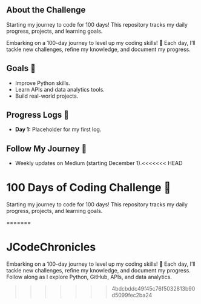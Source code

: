## About the Challenge
Starting my journey to code for 100 days! This repository tracks my daily progress, projects, and learning goals.

Embarking on a 100-day journey to level up my coding skills! 🌟 Each day, I’ll tackle new challenges, refine my knowledge, and document my progress.

## Goals 🎯
- Improve Python skills.
- Learn APIs and data analytics tools.
- Build real-world projects.

## Progress Logs 📖
- **Day 1:** Placeholder for my first log.

## Follow My Journey 🌟
- Weekly updates on Medium (starting December 1).<<<<<<< HEAD
# 100 Days of Coding Challenge 🚀

Starting my journey to code for 100 days! This repository tracks my daily progress, projects, and learning goals.

=======
# JCodeChronicles
Embarking on a 100-day journey to level up my coding skills! 🌟 Each day, I’ll tackle new challenges, refine my knowledge, and document my progress. Follow along as I explore Python, GitHub, APIs, and data analytics. 
>>>>>>> 4bdcbddc49f45c76f5032813b90d5099fec2ba24

